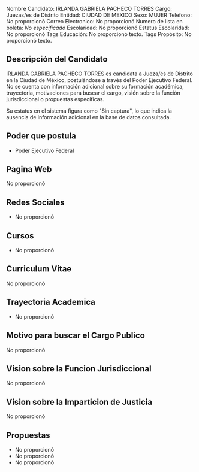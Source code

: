Nombre Candidato: IRLANDA GABRIELA PACHECO TORRES
Cargo: Juezas/es de Distrito
Entidad: CIUDAD DE MEXICO
Sexo: MUJER
Telefono: No proporcionó
Correo Electronico: No proporcionó
Numero de lista en boleta: *No especificado*
Escolaridad: No proporcionó
Estatus Escolaridad: No proporcionó
Tags Educación: No proporcionó texto.
Tags Propósito: No proporcionó texto.


## Descripción del Candidato 

IRLANDA GABRIELA PACHECO TORRES es candidata a Jueza/es de Distrito en la Ciudad de México, postulándose a través del Poder Ejecutivo Federal. No se cuenta con información adicional sobre su formación académica, trayectoria, motivaciones para buscar el cargo, visión sobre la función jurisdiccional o propuestas específicas.

Su estatus en el sistema figura como "Sin captura", lo que indica la ausencia de información adicional en la base de datos consultada.


## Poder que postula

- Poder Ejecutivo Federal


## Pagina Web

No proporcionó


## Redes Sociales

- No proporcionó


## Cursos

- No proporcionó


## Curriculum Vitae

No proporcionó


## Trayectoria Academica

- No proporcionó


## Motivo para buscar el Cargo Publico

No proporcionó


## Vision sobre la Funcion Jurisdiccional

No proporcionó


## Vision sobre la Imparticion de Justicia

No proporcionó


## Propuestas

- No proporcionó
- No proporcionó
- No proporcionó

